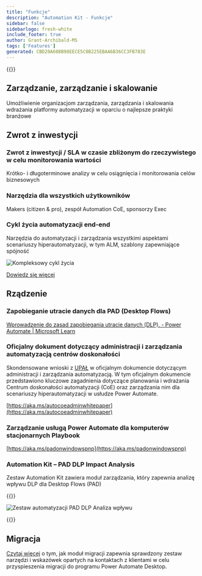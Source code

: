 ```yaml
---
title: "Funkcje"
description: "Automation Kit - Funkcje"
sidebar: false
sidebarlogo: fresh-white
include_footer: true
author: Grant-Archibald-MS
tags: ['Features']
generated: CBD20A608B98EECE5C0B225EBAA6B36CC3FB783E
---
```


{{<toc>}}

## Zarządzanie, zarządzanie i skalowanie

Umożliwienie organizacjom zarządzania, zarządzania i skalowania wdrażania platformy automatyzacji w oparciu o najlepsze praktyki branżowe

## Zwrot z inwestycji

### Zwrot z inwestycji / SLA w czasie zbliżonym do rzeczywistego w celu monitorowania wartości

Krótko- i długoterminowe analizy w celu osiągnięcia i monitorowania celów biznesowych

### Narzędzia dla wszystkich użytkowników

Makers (citizen & pro), zespół Automation CoE, sponsorzy Exec

### Cykl życia automatyzacji end-end

Narzędzia do automatyzacji i zarządzania wszystkimi aspektami scenariuszy hiperautomatyzacji, w tym ALM, szablony zapewniające spójność

![Kompleksowy cykl życia](/images/illustrations/end-to-end.png)

[Dowiedz się więcej](https://learn.microsoft.com/power-automate/guidance/automation-kit/overview/automation-coe-strategy#automation-lifecycle)

## Rządzenie

### Zapobieganie utracie danych dla PAD (Desktop Flows)

[Wprowadzenie do zasad zapobiegania utracie danych (DLP). - Power Automate | Microsoft Learn](https://learn.microsoft.com/power-automate/prevent-data-loss#data-loss-prevention-for-desktop-flows-preview)

### Oficjalny dokument dotyczący administracji i zarządzania automatyzacją centrów doskonałości

Skondensowane wnioski z [UPAŁ](https://learn.microsoft.com/power-platform/guidance/automation-coe/heat) w oficjalnym dokumencie dotyczącym administracji i zarządzania automatyzacją. W tym oficjalnym dokumencie przedstawiono kluczowe zagadnienia dotyczące planowania i wdrażania Centrum doskonałości automatyzacji (CoE) oraz zarządzania nim dla scenariuszy hiperautomatyzacji w usłudze Power Automate. 

[https://aka.ms/autocoeadminwhitepaper](https://aka.ms/autocoeadminwhitepaper)

### Zarządzanie usługą Power Automate dla komputerów stacjonarnych Playbook

[https://aka.ms/padonwindowspnp](https://aka.ms/padonwindowspnp)

### Automation Kit – PAD DLP Impact Analysis

Zestaw Automation Kit zawiera moduł zarządzania, który zapewnia analizę wpływu DLP dla Desktop Flows (PAD)

{{<border>}}

![Zestaw automatyzacji PAD DLP Analiza wpływu](/images/pad-dlp-impact.png)

{{</border>}}




## Migracja

[Czytaj więcej](/pl/migration) o tym, jak moduł migracji zapewnia sprawdzony zestaw narzędzi i wskazówek opartych na kontaktach z klientami w celu przyspieszenia migracji do programu Power Automate Desktop.
